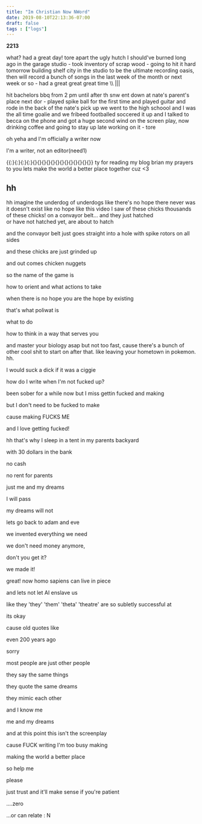 ```yaml
---
title: "Im Christian Now NWord"
date: 2019-08-10T22:13:36-07:00
draft: false
tags : ["logs"]
---
```



**2213**


 what? had a great day! tore apart the ugly hutch I should've burned long ago in the garage studio - took inventory of scrap wood - going to hit it hard tomorrow building shelf city in the studio to be the ultimate recording oasis, then will record a bunch of songs in the last week of the month or next week or so - had a great great great time \\\ |||

  hit bachelors bbq from 2 pm until after th snw ent down at nate's parent's place next dor - played spike ball for the first time and played guitar and rode in the back of the nate's pick up we went to the high schoool and I was the all time goalie and we fribeed footballed soccered it up and I talked to becca on the phone and got a huge second wind on the screen play, now drinking coffee and going to stay up late working on it - tore

oh yeha and I'm officially a writer now

I'm a writer, not an editor(need1)

{{:}{:}{:}{:}{}{}{}{}{}{}{}{}{}{}{}{}{}}
ty for reading my blog brian my prayers to you lets make the world a better place together cuz <3


## hh


hh imagine the underdog of underdogs
like there's no hope
there never was
it doesn't exist
like no hope
like this video I saw of these chicks
thousands of these chicks! on a convayor belt...
and they just hatched  
or have not hatched yet,
are about to hatch

and the convayor belt just goes straight
into a hole with spike rotors on all sides

and these chicks are just grinded up

and out comes chicken nuggets

so the name of the game is

how to orient
and what actions to take

when there is no hope
you are the hope by existing

that's what poliwat is

what to do

how to think in a way that serves you

and master your biology asap but not too fast, cause there's a bunch of other cool shit to start on after that. like leaving your hometown in pokemon. hh.


I would suck a dick if it was a ciggie

how do I write when I'm not fucked up?

been sober for a while now but I miss gettin fucked and making

but I don't need to be fucked to make

cause making FUCKS ME

and I love getting fucked!

hh that's why I sleep in a tent in my parents backyard

with 30 dollars in the bank

no cash

no rent for parents

just me and my dreams

I will pass

my dreams will not

lets go back to adam and eve

we invented everything we need

we don't need money anymore,

don't you get it?

we made it!

great! now homo sapiens can live in piece

and lets not let AI enslave us

like they 'they' 'them' 'theta' 'theatre' are so subletly successful at

its okay

cause old quotes like

even 200 years ago

sorry

most people are just other people

they say the same things

they quote the same dreams

they mimic each other

and I know me

me and my dreams

and at this point this isn't the screenplay

cause FUCK writing I'm too busy making

making the world a better place

so help me

please

just trust and it'll
make sense if you're patient

....zero

...or can relate :
N
